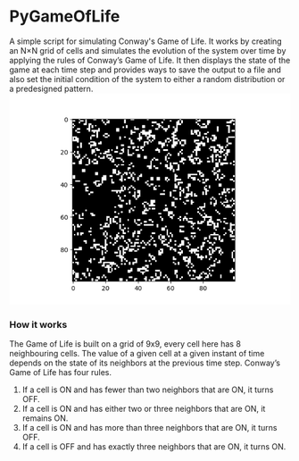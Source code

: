 # PyGameOfLife
A simple script for simulating Conway's Game of Life. It works by creating an N×N grid of cells and simulates the 
evolution of the system over time by applying the rules of Conway’s Game of Life. It then displays the state of the game at each time step 
and provides ways to save the output to a file and also set the initial condition of the system to either a random distribution or a predesigned pattern.
![Sample animation output of this script](/assets/extended-clip.gif)

### How it works
The Game of Life is built on a grid of 9x9, every cell here has 8 neighbouring cells. The value of a given cell at a given instant 
of time depends on the state of its neighbors at the previous time step.
Conway’s Game of Life has four rules.
1. If a cell is ON and has fewer than two neighbors that are ON, it turns OFF.
2. If a cell is ON and has either two or three neighbors that are ON, it remains ON.
3. If a cell is ON and has more than three neighbors that are ON, it turns OFF.
4. If a cell is OFF and has exactly three neighbors that are ON, it turns ON.
